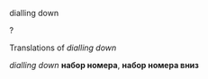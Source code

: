 dialling down

?


Translations of _dialling down_

_dialling down_
**набор номера**, **набор номера вниз**